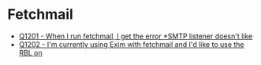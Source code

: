 Fetchmail
====

- [Q1201 - When I run fetchmail, I get the error *SMTP listener doesn't like](Q1201)
- [Q1202 - I'm currently using Exim with fetchmail and I'd like to use the RBL on](Q1202)
